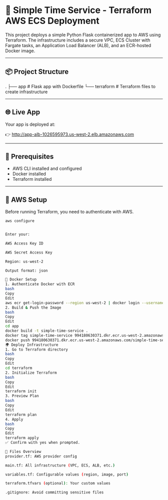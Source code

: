 # 🚀 Simple Time Service - Terraform AWS ECS Deployment

This project deploys a simple Python Flask containerized app to AWS using Terraform. The infrastructure includes a secure VPC, ECS Cluster with Fargate tasks, an Application Load Balancer (ALB), and an ECR-hosted Docker image.

---

## 📦 Project Structure

.
├── app               # Flask app with Dockerfile
└── terraform         # Terraform files to create infrastructure

---

## 🌐 Live App

Your app is deployed at:

👉 http://app-alb-1026595973.us-west-2.elb.amazonaws.com

---

## 🔐 Prerequisites

- AWS CLI installed and configured
- Docker installed
- Terraform installed

---

## 🔑 AWS Setup

Before running Terraform, you need to authenticate with AWS.

```bash
aws configure


Enter your:

AWS Access Key ID

AWS Secret Access Key

Region: us-west-2

Output format: json

🐳 Docker Setup
1. Authenticate Docker with ECR
bash
Copy
Edit
aws ecr get-login-password --region us-west-2 | docker login --username AWS --password-stdin 994180630371.dkr.ecr.us-west-2.amazonaws.com
2. Build & Push the Image
bash
Copy
Edit
cd app
docker build -t simple-time-service .
docker tag simple-time-service 994180630371.dkr.ecr.us-west-2.amazonaws.com/simple-time-service:latest
docker push 994180630371.dkr.ecr.us-west-2.amazonaws.com/simple-time-service:latest
🌍 Deploy Infrastructure
1. Go to Terraform directory
bash
Copy
Edit
cd terraform
2. Initialize Terraform
bash
Copy
Edit
terraform init
3. Preview Plan
bash
Copy
Edit
terraform plan
4. Apply
bash
Copy
Edit
terraform apply
✅ Confirm with yes when prompted.

📁 Files Overview
provider.tf: AWS provider config

main.tf: All infrastructure (VPC, ECS, ALB, etc.)

variables.tf: Configurable values (region, image, port)

terraform.tfvars (optional): Your custom values

.gitignore: Avoid committing sensitive files
